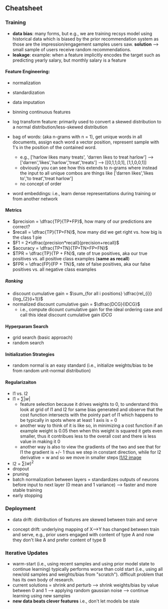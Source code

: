 ## Cheatsheet

### Training
* **data bias**: many forms, but e.g., we are training recsys model using historical data which is biased by the prior recommendation system as those are the impression/engagement samples users saw. **solution** --> small sample of users receive random recommendations.
* **leakage**: example: when a feature implicitly encodes the target such as predicting yearly salary, but monthly salary is a feature

#### Feature Engineering:
* normalization
* standardization
* data imputation
* binning continuous features
* log transform feature: primarily used to convert a skewed distribution to a normal distribution/less-skewed distribution
* bag of words: (aka n-grams with n = 1), get unique words in all documents, assign each word a vector position, represent sample with 1's in the position of the contained word.
  * e.g., ['harlow likes many treats', 'darren likes to treat harlow'] --> ['darren','likes','harlow','treat','treats'] --> [[0,1,1,0,1], [1,1,0,0,1]]
  * obviously you can see how this extends to n-grams where instead the input to all unique combos are things like ['darren likes','likes to','to treat','treat harlow']
  * no concept of order

* word embeddings: i.e., learn dense representations during training or from another network


#### Metrics
* $precision = \dfrac{TP}{TP+FP}$, how many of our predictions are correct?
* $recall = \dfrac{TP}{TP+FN}$, how many did we get right vs. how big is the class 1 pie
* $F1 = 2*\dfrac{precision*recall}{precision+recall}$
* $accuracy = \dfrac{TP+TN}{TP+TN+FP+FN}$
* $TPR = \dfrac{TP}{TP + FN}$, rate of true positives, aka our true positives vs. all positive class examples (**same as recall**)
* $FPR = \dfrac{FP}{FP + TN}$, rate of false positives, aka our false positives vs. all negative class examples

##### Ranking
* discount cumulative gain = $\sum_{for all i positions} \dfrac{rel_{i}}{log_{2}(i+1)}$
* normalized discount cumulative gain = $\dfrac{DCG}{IDCG}$
  * i.e., compute dicount cumulative gain for the ideal ordering case and call this ideal discount cumulative gain $IDCG$

#### Hyperparam Search
* grid search (basic approach)
* random search

#### Initialization Strategies
* random normal is an easy standard (i.e., initialize weights/bias to be from random unit-normal distribution)

#### Regularizaiton
* l1 vs. l2
* l1 = $\sum |w|$
  * feature selection because it drives weights to 0, to understand this look at grid of l1 and l2 for same bias generated and observe that the cost function intersects with the pointy part of l1 which happens to be typically in spots where at least 1 axis is = 0
  * another way to think of it is like so, in minimizing a cost function if an example weight is 0.05 then when this weight is squared it gets even smaller, thus it contribues less to the overall cost and there is less value in making it 0
  * another way is also to view the gradients of the two and see that for l1 the gradient is +/- 1 thus we step in constant direction, while for l2 derivative = w and so we move in smaller steps
  [l1/l2 image](https://i.stack.imgur.com/sBFdb.png)
* l2 = $\sum (w)^2$
* dropout
* pruning
* batch normalization between layers = standardizes outputs of neurons before input to next layer (0 mean and 1 variance) --> faster and more stable training
* early stopping

### Deployment
* data drift: distribution of features are skewed between train and serve

* concept drift: underlying mapping of X-->Y has changed between train and serve, e.g., prior users engaged with content of type A and now they don't like A and prefer content of type B

### Iterative Updates
* warm-start (i.e., using recent samples and using prior model state to continue learning) typically performs worse than cold start (i.e., using all new/old samples and weights/bias from "scratch"). difficult problem that has its own body of research.
* current solutions = shrink and perturb --> shrink weights/bias by value between 0 and 1 --> applying random gaussian noise --> continue learning using new samples
* **new data beats clever features** i.e., don't let models be stale


